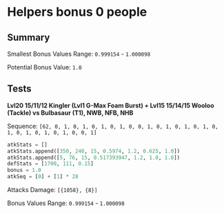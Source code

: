 # Helpers bonus 0 people

## Summary

Smallest Bonus Values Range: `0.999154` - `1.000098`

Potential Bonus Value: `1.0`

## Tests

**Lvl20 15/11/12 Kingler (Lvl1 G-Max Foam Burst) + Lvl15 15/14/15 Wooloo (Tackle) vs Bulbasaur (T1), NWB, NFB, NHB**

Sequence: `[62, 0, 1, 0, 1, 0, 1, 0, 1, 0, 0, 1, 0, 1, 0, 1, 0, 1, 0, 1, 0, 1, 0, 1, 0, 1, 0, 0, 1]`

```python
atkStats = []
atkStats.append([350, 240, 15, 0.5974, 1.2, 0.625, 1.0])
atkStats.append([5, 76, 15, 0.517393947, 1.2, 1.0, 1.0])
defStats = [1700, 111, 0.15]
bonus = 1.0
atkSeq = [0] + [1] * 28
```

Attacks Damage: `[{1058}, {8}]`

Bonus Values Range: `0.999154` - `1.000098`
